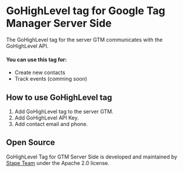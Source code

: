 # GoHighLevel tag for Google Tag Manager Server Side

The GoHighLevel tag for the server GTM communicates with the GoHighLevel API.

#### You can use this tag for:

- Create new contacts
- Track events (comming soon)

## How to use GoHighLevel tag

1. Add GoHighLevel tag to the server GTM.
2. Add GoHighLevel API Key.
4. Add contact email and phone.

## Open Source

GoHighLevel Tag for GTM Server Side is developed and maintained by [Stape Team](https://stape.io/) under the Apache 2.0 license.
